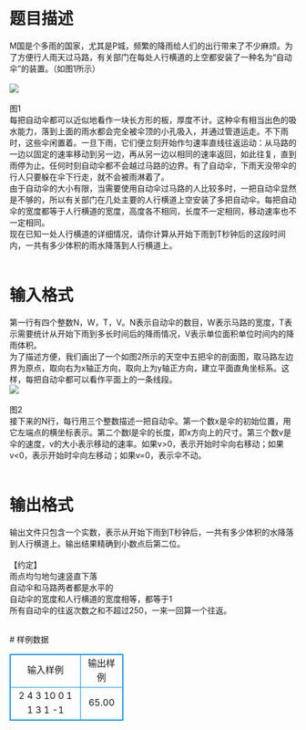 # 

 
 # 题目描述 
<p>
M国是个多雨的国家，尤其是P城，频繁的降雨给人们的出行带来了不少麻烦。为了方便行人雨天过马路，有关部门在每处人行横道的上空都安装了一种名为“自动伞”的装置。（如图1所示）<br> <br><img border="0" src="/source/joyoi/tyvj-2385/img/aHR0cDovL3d3dy5qb3lvaS5jbi9wcm9ibGVtL3R5dmotMjM4NS9wcm9ibGVtc19pbWFnZXMvMjc3OS8xNTA0XzEuanBn.jpg"><br><br>图1<br>每把自动伞都可以近似地看作一块长方形的板，厚度不计。这种伞有相当出色的吸水能力，落到上面的雨水都会完全被伞顶的小孔吸入，并通过管道运走。不下雨时，这些伞闲置着。一旦下雨，它们便立刻开始作匀速率直线往返运动：从马路的一边以固定的速率移动到另一边，再从另一边以相同的速率返回，如此往复，直到雨停为止。任何时刻自动伞都不会越过马路的边界。有了自动伞，下雨天没带伞的行人只要躲在伞下行走，就不会被雨淋着了。<br>由于自动伞的大小有限，当需要使用自动伞过马路的人比较多时，一把自动伞显然是不够的，所以有关部门在几处主要的人行横道上空安装了多把自动伞。每把自动伞的宽度都等于人行横道的宽度，高度各不相同，长度不一定相同，移动速率也不一定相同。<br>现在已知一处人行横道的详细情况，请你计算从开始下雨到T秒钟后的这段时间内，一共有多少体积的雨水降落到人行横道上。<br><br></p> 

 
 # 输入格式 
<p>
第一行有四个整数N，W，T，V。N表示自动伞的数目，W表示马路的宽度，T表示需要统计从开始下雨到多长时间后的降雨情况，V表示单位面积单位时间内的降雨体积。<br>为了描述方便，我们画出了一个如图2所示的天空中五把伞的剖面图，取马路左边界为原点，取向右为x轴正方向，取向上为y轴正方向，建立平面直角坐标系。这样，每把自动伞都可以看作平面上的一条线段。<br> <img border="0" src="/source/joyoi/tyvj-2385/img/aHR0cDovL3d3dy5qb3lvaS5jbi9wcm9ibGVtL3R5dmotMjM4NS9wcm9ibGVtc19pbWFnZXMvMjc3OS8xNTA0XzIuanBn.jpg"><br><br>图2<br>接下来的N行，每行用三个整数描述一把自动伞。第一个数x是伞的初始位置，用它左端点的横坐标表示。第二个数l是伞的长度，即x方向上的尺寸。第三个数v是伞的速度，v的大小表示移动的速率。如果v>0，表示开始时伞向右移动；如果v<0，表示开始时伞向左移动；如果v=0，表示伞不动。<br><br></p> 

 
 # 输出格式 
<p>
输出文件只包含一个实数，表示从开始下雨到T秒钟后，一共有多少体积的水降落到人行横道上。输出结果精确到小数点后第二位。<br><br>【约定】<br>雨点均匀地匀速竖直下落<br>自动伞和马路两者都是水平的<br>自动伞的宽度和人行横道的宽度相等，都等于1<br>所有自动伞的往返次数之和不超过250，一来一回算一个往返。<br><br></p> 
# 样例数据
<style>
        table,table tr th, table tr td { border:1px solid #0094ff; }
        table { width: 200px; min-height: 25px; line-height: 25px; text-align: center; border-collapse: collapse;}   
    </style>
<table>
	<tr>
		<td>输入样例</td>
		<td>输出样例</td>
	</tr>
<tr><td>2 4 3 10
0 1 1
3 1 -1


</td><td>65.00</td></tr></table>
